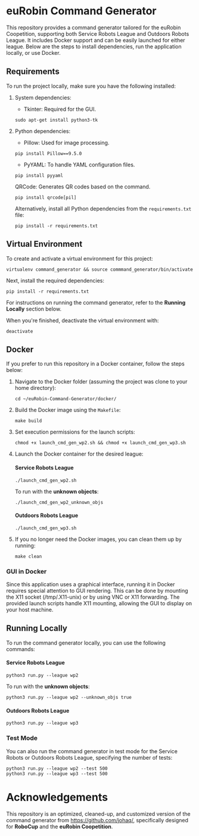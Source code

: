 # euRobin Command Generator

This repository provides a command generator tailored for the euRobin Coopetition, supporting both Service Robots League and Outdoors Robots League. It includes Docker support and can be easily launched for either league. Below are the steps to install dependencies, run the application locally, or use Docker.



## Requirements
To run the project locally, make sure you have the following installed:

1. System dependencies:

    - Tkinter: Required for the GUI.
    ```
    sudo apt-get install python3-tk
    ```

2. Python dependencies: 
    - Pillow: Used for image processing.
    ```
    pip install Pillow==9.5.0
    ```

    - PyYAML: To handle YAML configuration files.
    ```
    pip install pyyaml
    ```

    QRCode: Generates QR codes based on the command.
    ```
    pip install qrcode[pil]
    ```

    Alternatively, install all Python dependencies from the ```requirements.txt``` file:
    ```
    pip install -r requirements.txt
    ```

## Virtual Environment
To create and activate a virtual environment for this project:
 ```
virtualenv command_generator && source commmand_generator/bin/activate
```

Next, install the required dependencies:

```
pip install -r requirements.txt
```

For instructions on running the command generator, refer to the **Running Locally** section below.

When you're finished, deactivate the virtual environment with:
```
deactivate
```

## Docker
If you prefer to run this repository in a Docker container, follow the steps below:

1. Navigate to the Docker folder (assuming the project was clone to your home directory):
    ```
    cd ~/euRobin-Command-Generator/docker/
    ```

2. Build the Docker image using the ```Makefile```:
    ```
    make build
    ```

3. Set execution permissions for the launch scripts:
    ```
    chmod +x launch_cmd_gen_wp2.sh && chmod +x launch_cmd_gen_wp3.sh
    ```

4. Launch the Docker container for the desired league:
    #### Service Robots League
    ```
    ./launch_cmd_gen_wp2.sh
    ```

    To run with the **unknown objects**:
    ```
    ./launch_cmd_gen_wp2_unknown_objs
    ```

    #### Outdoors Robots League
    ```
    ./launch_cmd_gen_wp3.sh
    ```

5. If you no longer need the Docker images, you can clean them up by running:
    ```
    make clean
    ```

### GUI in Docker
Since this application uses a graphical interface, running it in Docker requires special attention to GUI rendering. This can be done by mounting the X11 socket (/tmp/.X11-unix) or by using VNC or X11 forwarding. The provided launch scripts handle X11 mounting, allowing the GUI to display on your host machine.






## Running Locally

To run the command generator locally, you can use the following commands:

#### Service Robots League
```
python3 run.py --league wp2
```

To run with the **unknown objects**:
```
python3 run.py --league wp2 --unknown_objs true
```


#### Outdoors Robots League
```
python3 run.py --league wp3
```

### Test Mode

You can also run the command generator in test mode for the Service Robots or Outdoors Robots League, specifying the number of tests:

```
python3 run.py --league wp2 --test 500
python3 run.py --league wp3 --test 500
```





# Acknowledgements

This repository is an optimized, cleaned-up, and customized version of the command generator from https://github.com/johaq/, specifically designed for **RoboCup** and the **euRobin Coopetition**.

